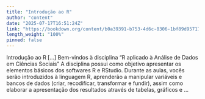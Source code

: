 ```yaml
---
title: "Introdução ao R"
author: "content"
date: "2025-07-17T16:51:24Z"
link: "https://bookdown.org/content/b0a39391-b753-4d6c-8306-1bf89d95717f/"
length_weight: "100%"
pinned: false
---
```


Introdução ao R [...] Bem-vindos à disciplina “R aplicado à Análise de Dados em Ciências Sociais” A disciplina possui como objetivo apresentar os elementos básicos dos softwares R e RStudio. Durante as aulas, vocês serão introduzidos à linguagem R, aprenderão a manipular variáveis e bancos de dados (criar, recodificar, transformar e fundir), assim como elaborar a apresentação dos resultados através de tabelas, gráficos e ...
